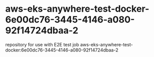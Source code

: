 # aws-eks-anywhere-test-docker-6e00dc76-3445-4146-a080-92f14724dbaa-2
repository for use with E2E test job aws-eks-anywhere-test-docker:6e00dc76-3445-4146-a080-92f14724dbaa-2
